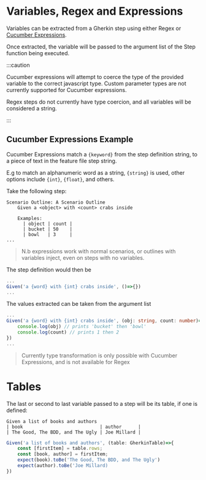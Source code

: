 # Variables, Regex and Expressions

Variables can be extracted from a Gherkin step using either
Regex or [Cucumber Expressions](https://github.com/cucumber/cucumber-expressions#readme).

Once extracted, the variable will be passed to the argument list
of the Step function being executed.

:::caution

Cucumber expressions will attempt to coerce the
type of the provided variable to the correct javascript
type. Custom parameter types are not currently supported
for Cucumber expressions.

Regex steps do not currently have type coercion, and
all variables  will be considered a string.

:::

## Cucumber Expressions Example

Cucumber Expressions match a `{keyword}` from the step definition string, to a piece of text in the feature file step string.

E.g to match an alphanumeric word as a string, `{string}` is used, other options include `{int}`, `{float}`, and others.

Take the following step:

```gherkin
Scenario Outline: A Scenario Outline
    Given a <object> with <count> crabs inside

    Examples:
      | object | count |
      | bucket | 50    |
      | bowl   | 3     |
...
```

> N.b expressions work with normal scenarios, or outlines with variables inject, even on steps with no variables.

The step definition would then be

```ts
...
Given('a {word} with {int} crabs inside', ()=>{})
...
```

The values extracted can be taken from the argument list

```ts
...
Given('a {word} with {int} crabs inside', (obj: string, count: number)=>{
    console.log(obj) // prints 'bucket' then 'bowl'
    console.log(count) // prints 1 then 2
})
...
```
> Currently type transformation is only possible with Cucumber Expressions, and is not available for Regex


# Tables

The last or second to last variable passed to a step will
be its table, if one is defined:

```gherkin
Given a list of books and authors
| book                            | author      |
| The Good, The BDD, and The Ugly | Joe Millard |
```

```ts title="Step Definition"
Given('a list of books and authors', (table: GherkinTable)=>{
    const [firstItem] = table.rows;
    const [book, author] = firstItem;
    expect(book).toBe('The Good, The BDD, and The Ugly')
    expect(author).toBe('Joe Millard)
})
```